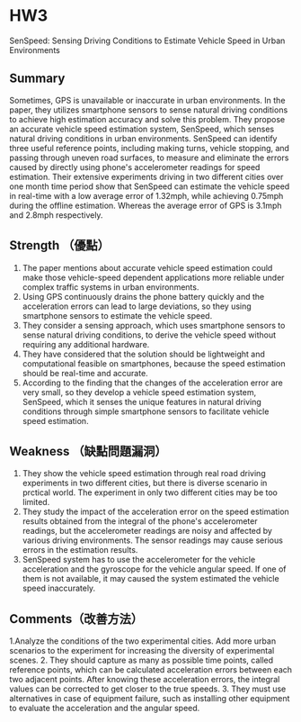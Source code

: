 # HW3
SenSpeed: Sensing Driving Conditions to Estimate Vehicle Speed in Urban Environments
## Summary
Sometimes, GPS is unavailable or inaccurate in urban environments. In the paper, they utilizes smartphone sensors to sense natural driving conditions to achieve high estimation accuracy and solve this problem. They propose an accurate vehicle speed estimation system, SenSpeed, which senses natural driving conditions in urban environments. SenSpeed can identify three useful reference points, including making turns, vehicle stopping, and passing through uneven road surfaces, to measure and eliminate the errors caused by directly using phone's accelerometer readings for speed estimation. Their extensive experiments driving in two different cities over one month time period show that SenSpeed can estimate the vehicle speed in real-time with a low average error of 1.32mph, while achieving 0.75mph during the offline estimation. Whereas the average error of GPS is 3.1mph and 2.8mph respectively.

## Strength （優點）
1. The paper mentions about accurate vehicle speed estimation could make those vehicle-speed dependent applications more reliable under complex traffic systems in urban environments.
2. Using GPS continuously drains the phone battery quickly and the acceleration errors can lead to large deviations, so they using smartphone sensors to estimate the vehicle speed.
3. They consider a sensing approach, which uses smartphone sensors to sense natural driving conditions, to derive the vehicle speed without requiring any additional hardware.
4. They have considered that the solution should be lightweight and computational feasible on smartphones, because the speed estimation should be real-time and accurate.
5. According to the finding that the changes of the acceleration error are very small, so they develop a vehicle speed estimation system, SenSpeed, which it senses the unique features in natural driving conditions through simple smartphone sensors to facilitate vehicle speed estimation.

## Weakness （缺點問題漏洞）
1. They show the vehicle speed estimation through real road driving experiments in two different cities, but there is diverse scenario in prctical world. The experiment in only two different cities may be too limited.
2. They study the impact of the acceleration error on the speed estimation results obtained from the integral of the phone's accelerometer readings, but the accelerometer readings are noisy and affected by various driving environments. The sensor readings may cause serious errors in the estimation results.
3. SenSpeed system has to use the accelerometer for the vehicle acceleration and the gyroscope for the vehicle angular speed. If one of them is not available, it may caused the system estimated the vehicle speed inaccurately.

## Comments（改善方法）
1.Analyze the conditions of the two experimental cities. Add more urban scenarios to the experiment for increasing the diversity of experimental scenes.
2. They should capture as many as possible time points, called reference points, which can be calculated acceleration errors between each two adjacent points. After knowing these acceleration errors, the integral values can be corrected to get closer to the true speeds.
3. They must use alternatives in case of equipment failure, such as installing other equipment to evaluate the acceleration and the angular speed.
